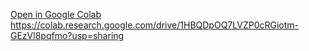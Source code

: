 [Open in Google Colab](https://colab.research.google.com/drive/1L5OgROZEuFS0H65mb_p_Zf-7_Y88yTR3?usp=sharing)
https://colab.research.google.com/drive/1HBQDpOQ7LVZP0cRGiotm-GEzVl8pqfmo?usp=sharing
